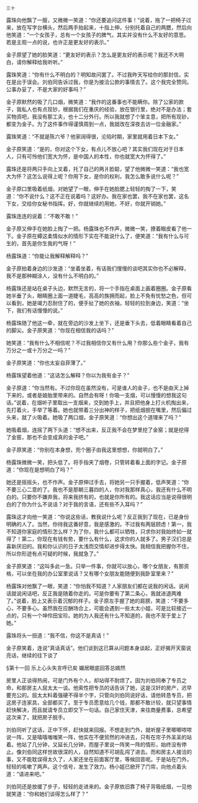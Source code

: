     三十 

   露珠向他飘了一服，又微微一笑道：“你还要追问这件事！”说着，拖了一把椅子过来，放在写字台横头，然后两手抬起来，十指上伸，分别托着自己的两腮，然后向他笑道：“一个女孩子，总有一个女孩子的脾气，其实并没有什么不友好的意思。若是主观一点的说，也许正是更友好的表示。”

   金子原望了她的脸笑道：“更友好的表示？怎么是更友好的表示呢？我还不大明白，请你解释给我听听。”

   露珠笑道：“你有什么不明白的？明知故问罢了。不过我昨天写给你的那封信，实在是出于误会。刘伯同告诉过我，你是为接洽公款的事情去了。这个我完全赞同。公事办妥了，不是大家的好事吗？”

   金子原默然的吸了几口烟，微笑道：“我作的这番事也不能瞒你。除了公家的款子，我私人也有点现钞，根据我们在重庆的经验，放在银行里，绝对不是办法；套买物资吧，我没有那工夫，也十二分外行。所以我就想了个笨主意，把所有现钞，都变为金子。为了这件事作得谨慎周到一点，我就改在深夜去访一位金融家。”

   露珠笑道：“不就是陈六爷？他家阔得很，沦陷时期，家里就用着日本下女。”

   金子原笑道：“是的，你对这个下女，有点儿不放心吧？其实我们现在对于日本人，只有可怜他们宽大为怀，是中国人的本性，你也就宽大为怀得了。”

   露珠还是将两只手向上叉着，托了自己的两爿脸聪，望了他微微一笑道：“我也宽大为怀？这怎么说得上呢？你用下女，是你的权利，我怎么敢多说什么呢？”

   金子原口里吸着纸烟，对她望了一眼，伸手在她脸腮上轻轻的掏了一下，笑道：“你不说什么？这不正在说着吗？这好办。我在家也罢，我不在家也罢，这名下女，交给你女秘书指挥。好，你就继续的用她，不好，你就开销她。”

   露珠连连的说着：“不敢不敢！”

   金子原又伸手在她脸上掏了一把。杨露珠也不作声，微微一笑，撩着眼皮看了他一下。金子原在蟫这柔情似水的情形下实在不能说什么了，便笑道：“我有什么与可生的，首先是你生我的气呀！”

   杨露珠道：“你能让我解释解释吗？”

   金子原拍着身边的沙发道：“坐着坐着，有话我们慢慢的谈吧其实你也不必解释，我不是那种糊涂人，没有什么不明白的。”

   杨露珠还是站在桌子头边，默然无言的，将一个手指在桌面上画着圈圈。金子原看她半垂了头，眼睛圈上面一道睫毛，高高的族拥而起，脸上不免有忧愁之色，但可以看到，她是竭力忍耐住了的，便手扯了她的衣袖，轻轻的拉到身边，笑道：“坐下，我们有话慢慢的说。”

   杨露珠随了他这一牵，就在旁边的沙发上坐下，还是垂下头去，低着眼睛看着自己的脚尖。金子原笑道：“你现在相信我的话吗？”

   她笑道：“我有什么不相信呢？不过我相信你又有什么用？你那么些个金子，我有万分之一或十万分之一吗？”

   金子原笑道：“你也太妄自菲薄了。”

   杨露珠望着他道：“这话怎么解释？你以为我有金子？”

   金子原道：“你当然有。不过你现在虽然没有，可是谁人的金子，也不是由天上掉下来的，或者是娘胎里带来的。自然会有呀！你吸一支烟，可以慢慢的想我这句话。”说着，在烟听子里取出一支烟来，交到她手上，并且把他身上打火机掏出来，先打着火，手举了等着。她也就带着三分出神的样子，把纸烟抿在嘴里，然后偏过头来，就了火吸着。她吸了两口烟，金子原笑道：“你想出这个道理来了吗？”

   她吸着烟，连摇了两下头道：“想不出来，反正我不会在梦里挖了金窑；就是挖得了金窑，那也不会变成真的金子吧。”

   金子原笑道：“你别在本身想，兜个圈子由我这里想想，你就明白了。”

   杨露珠微微一笑，把头低了。将手指夹了烟卷，只管转着看上面的字记。金子原道：“你现在是想明白了吗？”

   她还是摇摇头，也不作声。金子原伸过手去，将她另一只手握着，低声笑道：“你不要三心二意的了。我也不是那朝三暮四的人，你对我那样真心，我还有什么不明白的。只要你不嫌弃我，将来我挤有的，也就是你所有的。我这话应当是说得很明白的了你为什么不说话？对于我的言语，还有些不入耳吗？”

   露珠这才向他一笑道：“你说这些话，教我说什么呢？反正我到了现在，已是身份明确的人了。当然，你待我这番好意，我是感激的。不过我有两层顾虑！第一，我不知道你家庭的情形怎么样？为了你，我什么都可以牺牲，只求你对我始终如一就得了！第二，你现在有钱有势，要什么有什么，这求你的人就多了。男子汉们总是喜新厌旧的。我和你认识的日子太浅而交情却进步得太快。我相信我把握你不住，所以你形迹有点可疑的时候，我就急了。”

   金子原笑道：“这叫多此一急。只举一件事，你就可以放心，哪个女朋友，有那资格，可以坐在我的办公室里说话？又有哪个女朋友能随便到我卧室里来？”

   杨露珠对他飘了一眼，笑道：“你怕我不知道？人家朋友们都在说我的闲话。说闲话就说闲话吧，反正我是随着你走的。可是你要有了第二条心，我就进退两难了。”说着，脸上又表示着沉郁的样子。金子原左手握了她的肩膀，笑道：“不要多心，不要多心。虽然我在应酬场合上，可能会遇到一些太太小姐，可是比较接近一点的，只有一个坤伶田宝珍。她的为人我还有什么不知道的，我也不至于爱上了她。”

   露珠将头一扭道：“我不信，你这不是真话！”

   金子原笑着，连说“真话真话”。他们谈到这已算从问题本身谈起，正好揭开天窗说亮话，继续的往下谈了

   §第十一回 乐上心头失言呼已矣 媚居眼底回答总嫣然

   房里人正谈得热闹，可是门外有个人，却站得不耐烦了。因为刘伯同奉了专员之命，和那房主人屈太太一谈。他索性把专员的话告诉了她，这是汉奸的房产，迟早要充公的。屈太太料着强硬不得半个字，只管向刘伯同说好话，请他转恳专员，把这房子连家具，全部都买了。至于专员愿意给几个钱，那都不敢计较，就只望事情赶快解决，而且就请专员立即交下一句话。自己家住天津，来往商量费事，总希望这次来了，就把房子脱手。

   刘伯同听了这话，正中下怀，赶快就来回报。不想走到门外，就听屋子里唧唧哝哝说一阵，又是嘻嘻嗤嗤笑一阵，他实在不便贸然的冲进去，只有在帘子外呆呆的站着。他站了几分钟，又延长几分钟，而屋子里说一阵笑一阵的情形，始终没有停止。像刘伯同这样世故很深的人，自然知道不可胡乱闯了进去。而和房主人接洽的事，又不能耽误得太久了，人家还坐在前面客厅里，等候回音呢。于是站在门外，轻轻的咳嗽了两声。这个信号，发生了效力。杨小姐已掀开了门帘，向他点着头道：“请进来吧。”

   刘伯同还是放缓了步子，轻轻的走进来的。金子原依旧靠了椅子背吸纸烟，一见他就笑道：“你和她们谈得怎么样了？”

